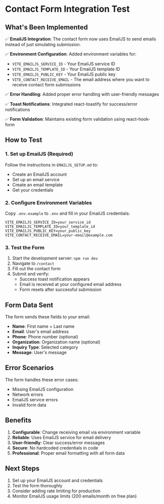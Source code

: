 # Contact Form Integration Test

## What's Been Implemented

✅ **EmailJS Integration**: The contact form now uses EmailJS to send emails instead of just simulating submission.

✅ **Environment Configuration**: Added environment variables for:
- `VITE_EMAILJS_SERVICE_ID` - Your EmailJS service ID
- `VITE_EMAILJS_TEMPLATE_ID` - Your EmailJS template ID  
- `VITE_EMAILJS_PUBLIC_KEY` - Your EmailJS public key
- `VITE_CONTACT_RECEIVE_EMAIL` - The email address where you want to receive contact form submissions

✅ **Error Handling**: Added proper error handling with user-friendly messages

✅ **Toast Notifications**: Integrated react-toastify for success/error notifications

✅ **Form Validation**: Maintains existing form validation using react-hook-form

## How to Test

### 1. Set up EmailJS (Required)
Follow the instructions in `EMAILJS_SETUP.md` to:
- Create an EmailJS account
- Set up an email service
- Create an email template
- Get your credentials

### 2. Configure Environment Variables
Copy `.env.example` to `.env` and fill in your EmailJS credentials:

```env
VITE_EMAILJS_SERVICE_ID=your_service_id
VITE_EMAILJS_TEMPLATE_ID=your_template_id
VITE_EMAILJS_PUBLIC_KEY=your_public_key
VITE_CONTACT_RECEIVE_EMAIL=your-email@example.com
```

### 3. Test the Form
1. Start the development server: `npm run dev`
2. Navigate to `/contact`
3. Fill out the contact form
4. Submit and verify:
   - Success toast notification appears
   - Email is received at your configured email address
   - Form resets after successful submission

## Form Data Sent

The form sends these fields to your email:
- **Name**: First name + Last name
- **Email**: User's email address
- **Phone**: Phone number (optional)
- **Organization**: Organization name (optional)
- **Inquiry Type**: Selected category
- **Message**: User's message

## Error Scenarios

The form handles these error cases:
- Missing EmailJS configuration
- Network errors
- EmailJS service errors
- Invalid form data

## Benefits

1. **Configurable**: Change receiving email via environment variable
2. **Reliable**: Uses EmailJS service for email delivery
3. **User-friendly**: Clear success/error messages
4. **Secure**: No hardcoded credentials in code
5. **Professional**: Proper email formatting with all form data

## Next Steps

1. Set up your EmailJS account and credentials
2. Test the form thoroughly
3. Consider adding rate limiting for production
4. Monitor EmailJS usage limits (200 emails/month on free plan)
